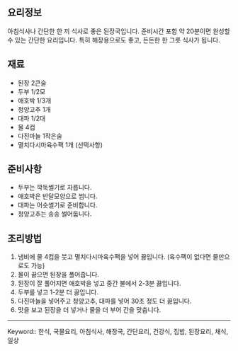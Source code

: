 ## 요리정보
아침식사나 간단한 한 끼 식사로 좋은 된장국입니다. 준비시간 포함 약 20분이면 완성할 수 있는 간단한 요리입니다. 특히 해장용으로도 좋고, 든든한 한 그릇 식사가 됩니다.

## 재료
- 된장 2큰술
- 두부 1/2모
- 애호박 1/3개
- 청양고추 1개
- 대파 1/2대
- 물 4컵
- 다진마늘 1작은술
- 멸치다시마육수팩 1개 (선택사항)

## 준비사항
- 두부는 깍둑썰기로 자릅니다.
- 애호박은 반달모양으로 썹니다.
- 대파는 어슷썰기로 준비합니다.
- 청양고추는 송송 썰어둡니다.

## 조리방법
1. 냄비에 물 4컵을 붓고 멸치다시마육수팩을 넣어 끓입니다. (육수팩이 없다면 물만으로도 가능)
2. 물이 끓으면 된장을 풀어줍니다.
3. 된장이 잘 풀어지면 애호박을 넣고 중간 불에서 2-3분 끓입니다.
4. 두부를 넣고 1-2분 더 끓입니다.
5. 다진마늘을 넣어주고 청양고추, 대파를 넣어 30초 정도 더 끓입니다.
6. 맛을 보고 된장을 더 넣거나 물을 더 부어 간을 맞춥니다.

---

Keyword:: 한식, 국물요리, 아침식사, 해장국, 간단요리, 건강식, 집밥, 된장요리, 채식, 일상

